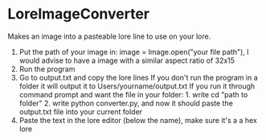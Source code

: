 # LoreImageConverter
Makes an image into a pasteable lore line to use on your lore.

1. Put the path of your image in: image = Image.open("your file path"), I would advise to have a image with a similar aspect ratio of 32x15
2. Run the program
3. Go to output.txt and copy the lore lines
    If you don't run the program in a folder it will output it to Users/yourname/output.txt
    If you run it through command prompt and want the file in your folder:
        1. write cd "path to folder"
        2. write python converter.py, and now it should paste the output.txt file into your current folder
4. Paste the text in the lore editor (below the name), make sure it's a a hex lore
